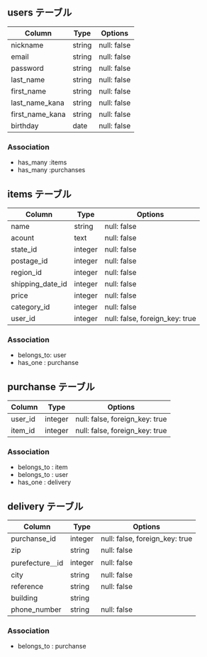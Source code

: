 
## users テーブル

| Column              | Type   | Options     |
| --------------------| ------ | ----------- |
| nickname            | string | null: false |
| email               | string | null: false |
| password            | string | null: false |
| last_name           | string | null: false |
| first_name          | string | null: false |
| last_name_kana      | string | null: false |
| first_name_kana     | string | null: false |
| birthday            | date   | null: false |

### Association
- has_many :items
- has_many :purchanses


## items テーブル

| Column            | Type       | Options                       |
| ------            | ------     | -----------                   |
| name              | string     | null: false                   | <!--商品名>
| acount            | text       | null: false                   | <!--商品説明>
| state_id          | integer    | null: false                   | <!--商品状態>
| postage_id        | integer    | null: false                   | <!--配送料負担>
| region_id         | integer    | null: false                   | <!--発送元地域>
| shipping_date_id  | integer    | null: false                   | <!--発送までの日数>
| price             | integer    | null: false                   | <!--価格>
| category_id       | integer    | null: false                   | <!--カテゴリー>
| user_id           | integer    | null: false, foreign_key: true|
        
### Association
- belongs_to: user
- has_one   : purchanse


## purchanse テーブル

| Column  | Type       | Options                        |
| ------  | ---------- | ------------------------------ |
| user_id | integer    | null: false, foreign_key: true |
| item_id | integer    | null: false, foreign_key: true |


### Association
- belongs_to : item
- belongs_to : user
- has_one    : delivery

## delivery テーブル

| Column        | Type       | Options                        |
| ---------     | ---------- | ------------------------------ |
| purchanse_id  | integer    | null: false, foreign_key: true |
| zip           | string     | null: false                    |
|purefecture＿id| integer    | null: false                    |
| city          | string     | null: false                    |
| reference     | string     | null: false                    |
| building      | string     |                                |
| phone_number  | string     | null: false                    |


### Association
- belongs_to : purchanse
